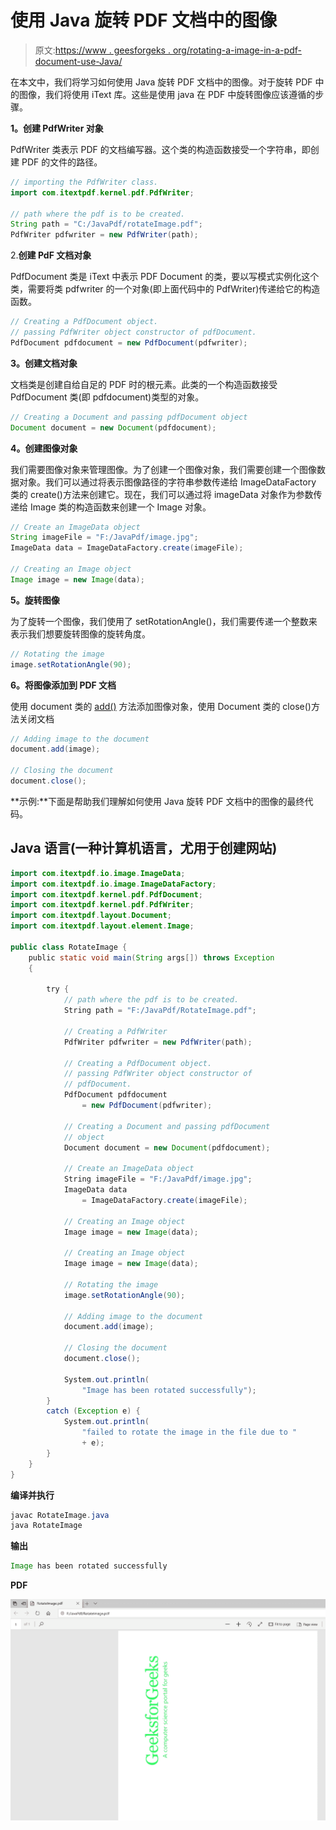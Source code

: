 # 使用 Java 旋转 PDF 文档中的图像

> 原文:[https://www . geesforgeks . org/rotating-a-image-in-a-pdf-document-use-Java/](https://www.geeksforgeeks.org/rotating-an-image-in-a-pdf-document-using-java/)

在本文中，我们将学习如何使用 Java 旋转 PDF 文档中的图像。对于旋转 PDF 中的图像，我们将使用 iText 库。这些是使用 java 在 PDF 中旋转图像应该遵循的步骤。

**1。创建 PdfWriter 对象**

PdfWriter 类表示 PDF 的文档编写器。这个类的构造函数接受一个字符串，即创建 PDF 的文件的路径。

```java
// importing the PdfWriter class. 
import com.itextpdf.kernel.pdf.PdfWriter; 

// path where the pdf is to be created. 
String path = "C:/JavaPdf/rotateImage.pdf"; 
PdfWriter pdfwriter = new PdfWriter(path);
```

2.**创建 PdF 文档对象**

PdfDocument 类是 iText 中表示 PDF Document 的类，要以写模式实例化这个类，需要将类 pdfwriter 的一个对象(即上面代码中的 PdfWriter)传递给它的构造函数。

```java
// Creating a PdfDocument object. 
// passing PdfWriter object constructor of pdfDocument. 
PdfDocument pdfdocument = new PdfDocument(pdfwriter); 
```

**3。创建文档对象**

文档类是创建自给自足的 PDF 时的根元素。此类的一个构造函数接受 PdfDocument 类(即 pdfdocument)类型的对象。

```java
// Creating a Document and passing pdfDocument object 
Document document = new Document(pdfdocument); 
```

**4。创建图像对象**

我们需要图像对象来管理图像。为了创建一个图像对象，我们需要创建一个图像数据对象。我们可以通过将表示图像路径的字符串参数传递给 ImageDataFactory 类的 create()方法来创建它。现在，我们可以通过将 imageData 对象作为参数传递给 Image 类的构造函数来创建一个 Image 对象。

```java
// Create an ImageData object 
String imageFile = "F:/JavaPdf/image.jpg"; 
ImageData data = ImageDataFactory.create(imageFile); 

// Creating an Image object 
Image image = new Image(data);
```

**5。旋转图像**

为了旋转一个图像，我们使用了 setRotationAngle()，我们需要传递一个整数来表示我们想要旋转图像的旋转角度。

```java
// Rotating the image 
image.setRotationAngle(90);
```

**6。将图像添加到 PDF 文档**

使用 document 类的 [add()](https://www.google.com/url?client=internal-element-cse&cx=009682134359037907028:tj6eafkv_be&q=https://www.geeksforgeeks.org/list-add-method-in-java-with-examples/&sa=U&ved=2ahUKEwiRhqq3sYbtAhWbzjgGHS9AC7EQFjAAegQIBRAB&usg=AOvVaw1uuVFlV1opg0Yvv-F04TIs) 方法添加图像对象，使用 Document 类的 close()方法关闭文档

```java
// Adding image to the document 
document.add(image); 

// Closing the document  
document.close();
```

**示例:**下面是帮助我们理解如何使用 Java 旋转 PDF 文档中的图像的最终代码。

## Java 语言(一种计算机语言，尤用于创建网站)

```java
import com.itextpdf.io.image.ImageData;
import com.itextpdf.io.image.ImageDataFactory;
import com.itextpdf.kernel.pdf.PdfDocument;
import com.itextpdf.kernel.pdf.PdfWriter;
import com.itextpdf.layout.Document;
import com.itextpdf.layout.element.Image;

public class RotateImage {
    public static void main(String args[]) throws Exception
    {

        try {
            // path where the pdf is to be created.
            String path = "F:/JavaPdf/RotateImage.pdf";

            // Creating a PdfWriter
            PdfWriter pdfwriter = new PdfWriter(path);

            // Creating a PdfDocument object.
            // passing PdfWriter object constructor of
            // pdfDocument.
            PdfDocument pdfdocument
                = new PdfDocument(pdfwriter);

            // Creating a Document and passing pdfDocument
            // object
            Document document = new Document(pdfdocument);

            // Create an ImageData object
            String imageFile = "F:/JavaPdf/image.jpg";
            ImageData data
                = ImageDataFactory.create(imageFile);

            // Creating an Image object
            Image image = new Image(data);

            // Creating an Image object
            Image image = new Image(data);

            // Rotating the image
            image.setRotationAngle(90);

            // Adding image to the document
            document.add(image);

            // Closing the document
            document.close();

            System.out.println(
                "Image has been rotated successfully");
        }
        catch (Exception e) {
            System.out.println(
                "failed to rotate the image in the file due to "
                + e);
        }
    }
}
```

**编译并执行**

```java
javac RotateImage.java 
java RotateImage
```

**输出**

```java
Image has been rotated successfully
```

**PDF**

![Rotate an image](img/1a7ceedfb579178b4611a4afe567d372.png)